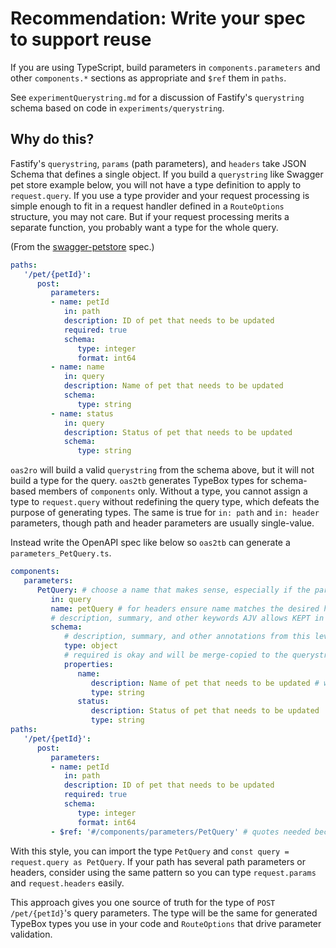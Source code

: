 # Recommendation: Write your spec to support reuse

If you are using TypeScript, build parameters in `components.parameters` and other `components.*` sections as appropriate and `$ref` them in `paths`.

See `experimentQuerystring.md` for a discussion of Fastify's `querystring` schema based on code in `experiments/querystring`.

## Why do this?

Fastify's `querystring`, `params` (path parameters), and `headers` take JSON Schema that defines a single object. If you build a `querystring` like Swagger pet store example below, you will not have a type definition to apply to `request.query`. If you use a type provider and your request processing is simple enough to fit in a request handler defined in a `RouteOptions` structure, you may not care. But if your request processing merits a separate function, you probably want a type for the whole query.

(From the [swagger-petstore](https://github.com/swagger-api/swagger-petstore/blob/a0f12dd24efcf2fd68faa59c371ea5e35a90bbd1/src/main/resources/openapi.yaml#L230) spec.)

```yaml
paths:
   '/pet/{petId}':
      post:
         parameters:
         - name: petId
            in: path
            description: ID of pet that needs to be updated
            required: true
            schema:
               type: integer
               format: int64
         - name: name
            in: query
            description: Name of pet that needs to be updated
            schema:
               type: string
         - name: status
            in: query
            description: Status of pet that needs to be updated
            schema:
               type: string
```

`oas2ro` will build a valid `querystring` from the schema above, but it will not build a type for the query. `oas2tb` generates TypeBox types for schema-based members of `components` only. Without a type, you cannot assign a type to `request.query` without redefining the query type, which defeats the purpose of generating types. The same is true for `in: path` and `in: header` parameters, though path and header parameters are usually single-value.

Instead write the OpenAPI spec like below so `oas2tb` can generate a `parameters_PetQuery.ts`.  

```yaml
components:
   parameters:
      PetQuery: # choose a name that makes sense, especially if the parameter structure is reusable (pagination)
         in: query
         name: petQuery # for headers ensure name matches the desired header name
         # description, summary, and other keywords AJV allows KEPT in RouteOptions
         schema:
            # description, summary, and other annotations from this level DROPPED
            type: object
            # required is okay and will be merge-copied to the querystring object
            properties:
               name:
                  description: Name of pet that needs to be updated # will be kept
                  type: string
               status:
                  description: Status of pet that needs to be updated
                  type: string
paths:
   '/pet/{petId}':
      post:
         parameters:
         - name: petId
            in: path
            description: ID of pet that needs to be updated
            required: true
            schema:
               type: integer
               format: int64
         - $ref: '#/components/parameters/PetQuery' # quotes needed because # starts a yaml comment
```

With this style, you can import the type `PetQuery` and `const query = request.query as PetQuery`. If your path has several path parameters or headers, consider using the same pattern so you can type `request.params` and `request.headers` easily.

This approach gives you one source of truth for the type of `POST /pet/{petId}`'s query parameters. The type will be the same for generated TypeBox types you use in your code and `RouteOptions` that drive parameter validation.